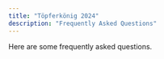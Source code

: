 ```yaml
---
title: "Töpferkönig 2024"
description: "Frequently Asked Questions"
---
```


Here are some frequently asked questions.